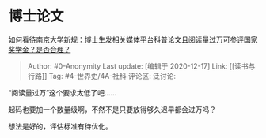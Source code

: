 # 博士论文
[如何看待南京大学新规：博士生发相关媒体平台科普论文且阅读量过万可参评国家奖学金？是否合理？](https://www.zhihu.com/question/422221195/answer/1501019676)

> Author: #0-Anonymity
> Last update: [编辑于 2020-12-17]
> Link: [[读书与行路]]
> Tag: #4-世界史/4A-社科
> 评论区:
> 泛讨论:

“阅读量过万”这个要求太低了吧……

起码也要加一个数量级啊，不然不是只要放得够久迟早都会过万吗？

想法是好的，评估标准有待优化。

